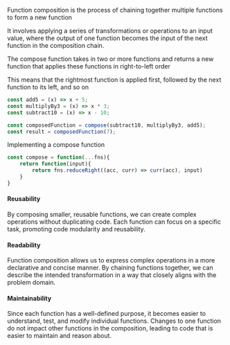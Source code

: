 Function composition is the process of chaining together multiple functions to form a new function

It involves applying a series of transformations or operations to an input value, where the output of one function becomes the input of the next function in the composition chain.

The compose function takes in two or more functions and returns a new function that applies these functions in right-to-left order

This means that the rightmost function is applied first, followed by the next function to its left, and so on

```js
const add5 = (x) => x + 5;
const multiplyBy3 = (x) => x * 3;
const subtract10 = (x) => x - 10;

const composedFunction = compose(subtract10, multiplyBy3, add5);
const result = composedFunction(7);
```

Implementing a compose function

```js
const compose = function(...fns){
    return function(input){
        return fns.reduceRight((acc, curr) => curr(acc), input)
    }
}
```


#### Reusability
By composing smaller, reusable functions, we can create complex operations without duplicating code. Each function can focus on a specific task, promoting code modularity and reusability.

#### Readability
Function composition allows us to express complex operations in a more declarative and concise manner. By chaining functions together, we can describe the intended transformation in a way that closely aligns with the problem domain.

#### Maintainability
Since each function has a well-defined purpose, it becomes easier to understand, test, and modify individual functions. Changes to one function do not impact other functions in the composition, leading to code that is easier to maintain and reason about.